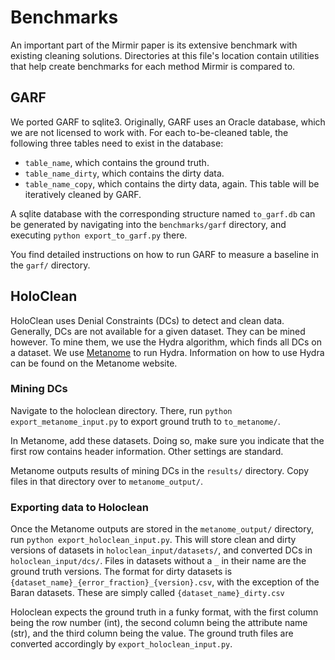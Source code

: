 # Benchmarks
An important part of the Mirmir paper is its extensive benchmark with existing cleaning solutions.
Directories at this file's location contain utilities that help create benchmarks for each method Mirmir is compared to.

## GARF
We ported GARF to sqlite3. Originally, GARF uses an Oracle database, which we are not licensed to work with.
For each to-be-cleaned table, the following three tables need to exist in the database:
- `table_name`, which contains the ground truth.
- `table_name_dirty`, which contains the dirty data.
- `table_name_copy`, which contains the dirty data, again. This table will be iteratively cleaned by GARF.

A sqlite database with the corresponding structure named `to_garf.db` can be generated by navigating into the `benchmarks/garf` directory, and executing `python export_to_garf.py` there.

You find detailed instructions on how to run GARF to measure a baseline in the `garf/` directory.

## HoloClean
HoloClean uses Denial Constraints (DCs) to detect and clean data.
Generally, DCs are not available for a given dataset.
They can be mined however.
To mine them, we use the Hydra algorithm, which finds all DCs on a dataset.
We use [Metanome](http://metanome.de) to run Hydra.
Information on how to use Hydra can be found on the Metanome website.

### Mining DCs
Navigate to the holoclean directory.
There, run `python export_metanome_input.py` to export ground truth to `to_metanome/`.

In Metanome, add these datasets.
Doing so, make sure you indicate that the first row contains header information.
Other settings are standard.

Metanome outputs results of mining DCs in the `results/` directory.
Copy files in that directory over to `metanome_output/`.

### Exporting data to Holoclean
Once the Metanome outputs are stored in the `metanome_output/` directory, run `python export_holoclean_input.py`.
This will store clean and dirty versions of datasets in `holoclean_input/datasets/`, and converted DCs in `holoclean_input/dcs/`.
Files in datasets without a `_` in their name are the ground truth versions.
The format for dirty datasets is `{dataset_name}_{error_fraction}_{version}.csv`, with the exception of the Baran datasets.
These are simply called `{dataset_name}_dirty.csv`

Holoclean expects the ground truth in a funky format, with the first column being the row number (int), the second column being the attribute name (str), and the third column being the value.
The ground truth files are converted accordingly by `export_holoclean_input.py`.
